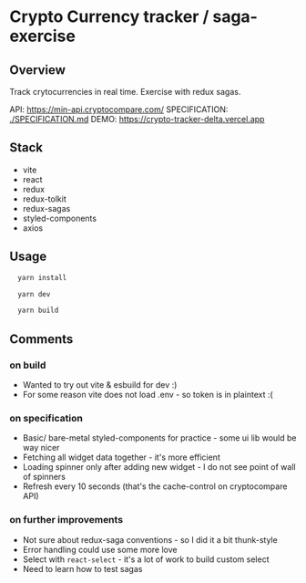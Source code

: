 # Crypto Currency tracker / saga-exercise

## Overview

Track crytocurrencies in real time. Exercise with redux sagas.

API: <https://min-api.cryptocompare.com/>
SPECIFICATION: [./SPECIFICATION.md](./SPECIFICATION.md)
DEMO: <https://crypto-tracker-delta.vercel.app>

## Stack

- vite
- react
- redux
- redux-tolkit
- redux-sagas
- styled-components
- axios

## Usage

```bash
  yarn install

  yarn dev

  yarn build

```

## Comments

### on build

- Wanted to try out vite & esbuild for dev :)
- For some reason vite does not load .env - so token is in plaintext :(

### on specification

- Basic/ bare-metal styled-components for practice - some ui lib would be way nicer
- Fetching all widget data together - it's more efficient
- Loading spinner only after adding new widget - I do not see point of wall of spinners
- Refresh every 10 seconds (that's the cache-control on cryptocompare API)

### on further improvements

- Not sure about redux-saga conventions - so I did it a bit thunk-style
- Error handling could use some more love
- Select with `react-select` - it's a lot of work to build custom select
- Need to learn how to test sagas
